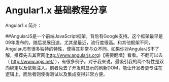 # Angular1.x 基础教程分享

Angular1.x  简介：

   ##AngularJS是一个前端JavaScript框架，背后有Google支持。这个框架最早是09年发布的，随后发展迅速，尤其是最近，流行度很高。和其他框架不同，AngularJS有很多独特的特性，使得其非常与众不同。如果你对AngularJS不了解，推荐先去其官网(http://www.angularjs.org)【需要翻墙】看看。不翻可以去（ http://www.apjs.net/ ），有很多例子。对于我来说，最吸引我的两个特性是双向绑定以及依赖注入。前者免去了开发时显示的刷新DOM，能让开发者更专注在逻辑上，而后者则使得测试以及集成变得非常方便。
